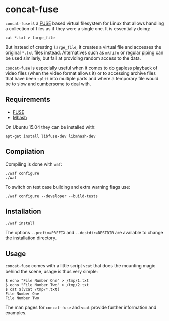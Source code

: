 concat-fuse
===========

`concat-fuse` is a [FUSE](http://fuse.sourceforge.net/) based virtual
filesystem for Linux that allows handling a collection of files as if
they were a single one. It is essentially doing:

    cat *.txt > large_file

But instead of creating `large_file`, it creates a virtual file and
accesses the original `*.txt` files instead. Alternatives such as
`mkfifo` or regular piping can be used similarly, but fail at
providing random access to the data.

`concat-fuse` is especially useful when it comes to do gapless
playback of video files (when the video format allows it) or to
accessing archive files that have been `split` into multiple parts and
where a temporary file would be to slow and cumbersome to deal with.


Requirements
------------

* [FUSE](http://fuse.sourceforge.net/)
* [Mhash](http://mhash.sourceforge.net/)

On Ubuntu 15.04 they can be installed with:

    apt-get install libfuse-dev libmhash-dev


Compilation
-----------

Compiling is done with `waf`:

    ./waf configure
    ./waf

To switch on test case building and extra warning flags use:

    ./waf configure --developer --build-tests


Installation
------------

    ./waf install

The options `--prefix=PREFIX` and `--destdir=DESTDIR` are available to
change the installation directory.


Usage
-----

`concat-fuse` comes with a little script `vcat` that does the mounting
magic behind the scene, usage is thus very simple:

    $ echo "File Number One" > /tmp/1.txt
    $ echo "File Number Two" > /tmp/2.txt
    $ cat $(vcat /tmp/*.txt)
    File Number One
    File Number Two

The man pages for `concat-fuse` and `vcat` provide further information
and examples.
